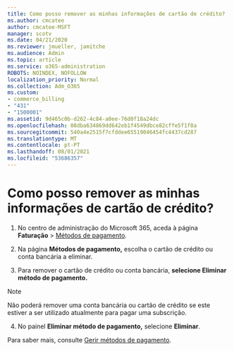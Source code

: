 ```yaml
---
title: Como posso remover as minhas informações de cartão de crédito?
ms.author: cmcatee
author: cmcatee-MSFT
manager: scotv
ms.date: 04/21/2020
ms.reviewer: jmueller, jamitche
ms.audience: Admin
ms.topic: article
ms.service: o365-administration
ROBOTS: NOINDEX, NOFOLLOW
localization_priority: Normal
ms.collection: Adm_O365
ms.custom:
- commerce_billing
- "431"
- "1500001"
ms.assetid: 9d465c0b-d262-4c84-a0ee-76d0f18a24dc
ms.openlocfilehash: 08dba634869dd642eb1f4549dbce82cffe5f1f8a
ms.sourcegitcommit: 540a4e2515f7cfddee65519046454fc4437cd287
ms.translationtype: MT
ms.contentlocale: pt-PT
ms.lasthandoff: 08/01/2021
ms.locfileid: "53686357"
---
```

# <a name="how-do-i-remove-my-credit-card-information"></a>Como posso remover as minhas informações de cartão de crédito?

1. No centro de administração do Microsoft 365, aceda à página **Faturação** \> [Métodos de pagamento](https://go.microsoft.com/fwlink/p/?linkid=2018806).

2. Na página **Métodos de pagamento,** escolha o cartão de crédito ou conta bancária a eliminar.

3. Para remover o cartão de crédito ou conta bancária, **selecione Eliminar método de pagamento.**

> [!NOTE]
> Não poderá remover uma conta bancária ou cartão de crédito se este estiver a ser utilizado atualmente para pagar uma subscrição.

4. No painel **Eliminar método de pagamento,** selecione **Eliminar**.

Para saber mais, consulte [Gerir métodos de pagamento](/microsoft-365/commerce/billing-and-payments/manage-payment-methods).